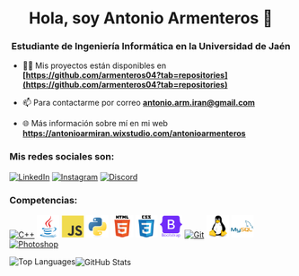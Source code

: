 <h1 align="center">Hola, soy Antonio Armenteros 👋</h1>
<h3 align="center">Estudiante de Ingeniería Informática en la Universidad de Jaén</h3>

- 👨‍💻 Mis proyectos están disponibles en **[https://github.com/armenteros04?tab=repositories](https://github.com/armenteros04?tab=repositories)**

- 📫 Para contactarme por correo **antonio.arm.iran@gmail.com**

- 🌐 Más información sobre mí en mi web **https://antonioarmiran.wixstudio.com/antonioarmenteros**

<h3 align="left">Mis redes sociales son:</h3>
<p align="left">
    <a href="https://www.linkedin.com/in/antonioarmenteros/" target="blank">
        <img align="center" src="https://raw.githubusercontent.com/rahuldkjain/github-profile-readme-generator/master/src/images/icons/Social/linked-in-alt.svg" alt="LinkedIn" height="30" width="40"/></a>
    <a href="https://instagram.com/antonio_ai04" target="blank">
        <img align="center" src="https://raw.githubusercontent.com/rahuldkjain/github-profile-readme-generator/master/src/images/icons/Social/instagram.svg" alt="Instagram" height="30" width="40"/></a>
    <a href="https://discord.gg/MrHZGcjq" target="blank">
        <img align="center" src="https://github.com/rahuldkjain/github-profile-readme-generator/blob/master/src/images/icons/Social/discord.svg" alt="Discord" height="40" width="40"/></a>
</p>

<h3 align="left">Competencias:</h3>
<p align="left">
    <a href="https://cplusplus.com/reference/istream/istream/get/" target="_blank">
        <img src="https://github.com/rahuldkjain/github-profile-readme-generator/blob/master/src/images/icons/ProgrammingLanguages/cpp.svg" alt="C++" width="40" height="40"/></a>
    <a href="https://www.java.com" target="_blank">
        <img src="https://raw.githubusercontent.com/devicons/devicon/master/icons/java/java-original.svg" alt="Java" width="40" height="40"/></a>
    <a href="https://developer.mozilla.org/en-US/docs/Web/JavaScript" target="_blank">
        <img src="https://raw.githubusercontent.com/devicons/devicon/master/icons/javascript/javascript-original.svg" alt="JavaScript" width="40" height="40"/></a>
    <a href="https://www.python.org" target="_blank">
        <img src="https://raw.githubusercontent.com/devicons/devicon/master/icons/python/python-original.svg" alt="Python" width="40" height="40"/></a>
    <a href="https://www.w3.org/html/" target="_blank">
        <img src="https://raw.githubusercontent.com/devicons/devicon/master/icons/html5/html5-original-wordmark.svg" alt="HTML5" width="40" height="40"/></a>
    <a href="https://www.w3schools.com/css/" target="_blank">
        <img src="https://raw.githubusercontent.com/devicons/devicon/master/icons/css3/css3-original-wordmark.svg" alt="CSS3" width="40" height="40"/></a>
    <a href="https://getbootstrap.com" target="_blank">
        <img src="https://raw.githubusercontent.com/devicons/devicon/master/icons/bootstrap/bootstrap-plain-wordmark.svg" alt="Bootstrap" width="40" height="40"/></a>
    <a href="https://git-scm.com/" target="_blank">
        <img src="https://www.vectorlogo.zone/logos/git-scm/git-scm-icon.svg" alt="Git" width="40" height="40"/></a>
    <a href="https://www.linux.org/" target="_blank">
        <img src="https://raw.githubusercontent.com/devicons/devicon/master/icons/linux/linux-original.svg" alt="Linux" width="40" height="40"/></a>
    <a href="https://www.mysql.com/" target="_blank">
        <img src="https://raw.githubusercontent.com/devicons/devicon/master/icons/mysql/mysql-original-wordmark.svg" alt="MySQL" width="40" height="40"/></a>
    <a href="https://www.adobe.com/products/photoshop.html" target="_blank">
        <img src="https://github.com/rahuldkjain/github-profile-readme-generator/blob/master/src/images/icons/Software/photoshop.svg" alt="Photoshop" width="40" height="40"/></a>
</p>

<p>
    <img align="left" src="https://github-readme-stats.vercel.app/api/top-langs?username=armenteros04&show_icons=true&locale=en&layout=compact" alt="Top Languages"/>
</p>
<p>
    <img align="center" src="https://github-readme-stats.vercel.app/api?username=armenteros04&show_icons=true&locale=en" alt="GitHub Stats"/>
</p>

